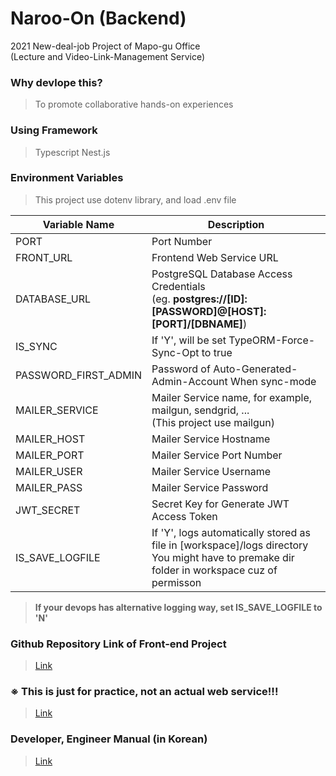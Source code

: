 # Naroo-On (Backend)

<p>
2021 New-deal-job Project of Mapo-gu Office<br/>
(Lecture and Video-Link-Management Service)
</p>

### Why devlope this?

> To promote collaborative hands-on experiences

### Using Framework

> Typescript
> Nest.js

### Environment Variables

> This project use dotenv library, and load .env file

| Variable Name        | Description                                                                                                                                    |
| -------------------- | ---------------------------------------------------------------------------------------------------------------------------------------------- |
| PORT                 | Port Number                                                                                                                                    |
| FRONT_URL            | Frontend Web Service URL                                                                                                                       |
| DATABASE_URL         | PostgreSQL Database Access Credentials<br/>(eg. **postgres://[ID]:[PASSWORD]@[HOST]:[PORT]/[DBNAME]**)                                         |
| IS_SYNC              | If 'Y', will be set TypeORM-Force-Sync-Opt to true                                                                                             |
| PASSWORD_FIRST_ADMIN | Password of Auto-Generated-Admin-Account When sync-mode                                                                                        |
| MAILER_SERVICE       | Mailer Service name, for example, mailgun, sendgrid, ...</br>(This project use mailgun)                                                        |
| MAILER_HOST          | Mailer Service Hostname                                                                                                                        |
| MAILER_PORT          | Mailer Service Port Number                                                                                                                     |
| MAILER_USER          | Mailer Service Username                                                                                                                        |
| MAILER_PASS          | Mailer Service Password                                                                                                                        |
| JWT_SECRET           | Secret Key for Generate JWT Access Token                                                                                                       |
| IS_SAVE_LOGFILE      | If 'Y', logs automatically stored as file in [workspace]/logs directory<br/>You might have to premake dir folder in workspace cuz of permisson |

> **If your devops has alternative logging way, set IS_SAVE_LOGFILE to 'N'**

### Github Repository Link of Front-end Project

> [Link](https://github.com/konerds/naroo-on-frontend)

### ※ This is just for practice, not an actual web service!!!

> [Link](https://naroo-on-frontend-dot-macro-market-370703.du.r.appspot.com)

### Developer, Engineer Manual (in Korean)

> [Link](https://cdn.discordapp.com/attachments/943123016659922977/1059857891256967318/naroo-on-manual-211028.pdf)
